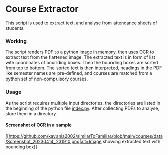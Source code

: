 # Course Extractor
This script is used to extract text, and analyse from attendance sheets of students. 

### Working
The script renders PDF to a python image in memory, then uses OCR to extract text from the flattened image.
The extracted text is in form of list with coordinates of bounding boxes. Then the bounding boxes are sorted from top to bottom.
The sorted text is then interpreted, headings in the PDF like semester names are pre-defined, and courses are matched from a python set of non-compulsory courses.

### Usage
As the script requires multiple input directories, the directories are listed in the beginning of the python file [index.py](scripts/index.py).
After collecting PDFs to analyse, store them in a directory. 

#### Screenshot of OCR in a sample 
[[https://github.com/kavania2002/similarToFamiliar/blob/main/courses/data/Screenshot_20230414_231910.png|alt=Image showing extracted text with bounding box]]
